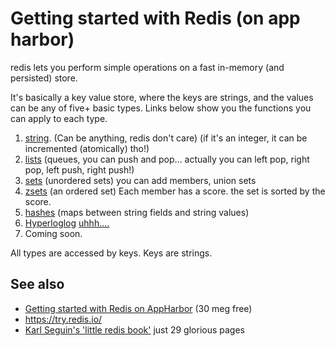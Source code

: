 ﻿# Getting started with Redis (on app harbor)

redis lets you perform simple operations on a fast in-memory (and persisted) store.

It's basically a key value store, where the keys are strings, and the values can be any of five+ basic types. Links below show you the functions you can apply to each type.

1. [string](http://redis.io/commands/#string). (Can be anything, redis don't care) (if it's an integer, it can be incremented (atomically) tho!)
2. [lists](http://redis.io/commands#list) (queues, you can push and pop... actually you can left pop, right pop, left push, right push!)
3. [sets](http://redis.io/commands#set) (unordered sets) you can add members, union sets
4. [zsets](http://redis.io/commands#sorted_set) (an ordered set) Each member has a score. the set is sorted by the score.
5. [hashes](http://redis.io/commands#hash) (maps between string fields and string values)
6. [Hyperloglog](http://redis.io/commands#hyperloglog) [uhhh....](http://antirez.com/news/75)
7.  Coming soon.

All types are accessed by keys. Keys are strings.

## See also

- [Getting started with Redis on AppHarbor](https://blog.appharbor.com/2012/04/23/getting-started-with-redis-on-appharbor) (30 meg free)
- <https://try.redis.io/>
- [Karl Seguin's 'little redis book'](http://openmymind.net/2012/1/23/The-Little-Redis-Book/) just 29 glorious pages